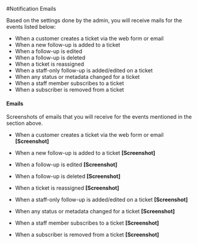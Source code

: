 #Notification Emails

Based on the settings done by the admin, you will receive mails for the events listed below:

 * When a customer creates a ticket via the web form or email
 * When a new follow-up is added to a ticket
 * When a follow-up is edited
 * When a follow-up is deleted 
 * When a ticket is reassigned
 * When a staff-only follow-up is added/edited on a ticket
 * When any status or metadata changed for a ticket
 * When a staff member subscribes to a ticket
 * When a subscriber is removed from a ticket

 #### Emails 

Screenshots of emails that you will receive for the events mentioned in the section above. 

* When a customer creates a ticket via the web form or email
**[Screenshot]**

 * When a new follow-up is added to a ticket
**[Screenshot]**

 * When a follow-up is edited
 **[Screenshot]**

 * When a follow-up is deleted 
 **[Screenshot]**

 * When a ticket is reassigned
 **[Screenshot]**

 * When a staff-only follow-up is added/edited on a ticket
 **[Screenshot]**

 * When any status or metadata changed for a ticket
 **[Screenshot]**

 * When a staff member subscribes to a ticket
 **[Screenshot]**

 * When a subscriber is removed from a ticket
 **[Screenshot]**
